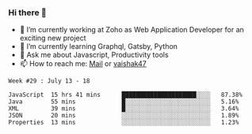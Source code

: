 ### Hi there 👋

- 🔭 I’m currently working at Zoho as Web Application Developer for an exciting new project
- 🌱 I’m currently learning Graphql, Gatsby, Python
- 💬 Ask me about Javascript, Productivity tools 
- 📫 How to reach me: [Mail](mailto:kvaishak007@gmail.com) or [vaishak47](https://twitter.com/vaishak47)

<!--START_SECTION:waka-->
```text
Week #29 : July 13 - 18

JavaScript  15 hrs 41 mins      █████████████████████░░░░   87.38% 
Java        55 mins             █░░░░░░░░░░░░░░░░░░░░░░░░   5.16% 
XML         39 mins             █░░░░░░░░░░░░░░░░░░░░░░░░   3.64% 
JSON        20 mins             ░░░░░░░░░░░░░░░░░░░░░░░░░   1.89% 
Properties  13 mins             ░░░░░░░░░░░░░░░░░░░░░░░░░   1.23%
```
<!--END_SECTION:waka-->
